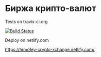 # Биржа крипто-валют

Tests on travis-ci.org

[![Build Status](https://travis-ci.org/temofeyk/xchange.svg?branch=master)](https://travis-ci.org/temofeyk/xchange)

Deploy on netlify.com

https://temofey-crypto-xchange.netlify.com/
